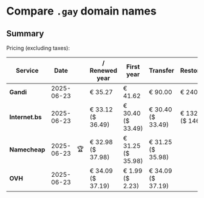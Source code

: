 # Compare `.gay` domain names

## Summary

Pricing (excluding taxes):

| Service | Date |  | / Renewed year | First year | Transfer | Restoration |
|--|--|--|--|--|--|--|
| **Gandi** | 2025-06-23 |  | € 35.27 | € 41.62 | € 90.00 | € 240.91 |
| **Internet.bs** | 2025-06-23 |  | € 33.12<br>($ 36.49) | € 30.40<br>($ 33.49) | € 30.40<br>($ 33.49) | € 132.97<br>($ 146.49) |
| **Namecheap** | 2025-06-23 | 🏆 | € 32.98<br>($ 37.98) | € 31.25<br>($ 35.98) | € 31.25<br>($ 35.98) |  |
| **OVH** | 2025-06-23 |  | € 34.09<br>($ 37.19) | € 1.99<br>($ 2.23) | € 34.09<br>($ 37.19) |  |
